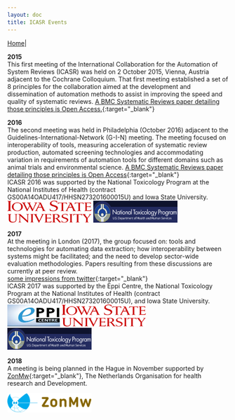 ```yaml
---
layout: doc
title: ICASR Events
---
```

[Home](index.md)|  

**2015**  
This first meeting of the International Collaboration for the Automation of System Reviews (ICASR)  was held on 2 October 2015, Vienna, Austria adjacent to the Cochrane Colloquium. That first meeting established a set of 8 principles for the collaboration aimed at the development and dissemination of automation methods to assist in improving the speed and quality of systematic reviews. [A BMC Systematic Reviews paper detailing those principles is Open Access.](https://systematicreviewsjournal.biomedcentral.com/articles/10.1186/s13643-018-0740-7){:target="_blank"}  
  
**2016**  
The second meeting was held in Philadelphia (October 2016) adjacent to the Guidelines-International-Network (G-I-N) meeting. The meeting focused on interoperability of tools, measuring acceleration of systematic review production, automated screening technologies and accommodating variation in requirements of automation tools for different domains such as animal trials and environmental science. [A BMC Systematic Reviews paper detailing those principles is Open Access](https://systematicreviewsjournal.biomedcentral.com/articles/10.1186/s13643-017-0667-4){:target="_blank"}  
ICASR 2016 was supported by the National Toxicology Program at the National Institutes of Health (contract GS00A14OADU417/HHSN273201600015U) and Iowa State University.  
<img src="images/isu-stacked.svg" height="50" width="192"> <img src="images/Screen Shot 2018-09-10 at 14.28.55.png" height="50" width="192">
  
  
**2017**  
At the meeting in London (2017), the group focused on: tools and technologies for automating data extraction; how interoperability between systems might be facilitated; and the need to develop sector-wide evaluation methodologies. Papers resulting from these discussions are currently at peer review.  
[some impressions from twitter](https://twitter.com/i/moments/1032159990440701952){:target="_blank"}  
ICASR 2017 was supported by the Eppi Centre, the National Toxicology Program at the National Institutes of Health (contract GS00A14OADU417/HHSN273201600015U), and Iowa State University.  
<img src="images/eppi_logo.jpg" height="50" width="120"> <img src="images/isu-stacked.svg" height="50" width="192"> <img src="images/Screen Shot 2018-09-10 at 14.28.55.png" height="50" width="192">  
  
**2018**  
A meeting is being planned in the Hague in November supported by [ZonMw](https://www.zonmw.nl/en/){:target="_blank"}, The Netherlands Organisation for health research and Development.  

<img src="images/zonmw-logo.png" width="192">  
